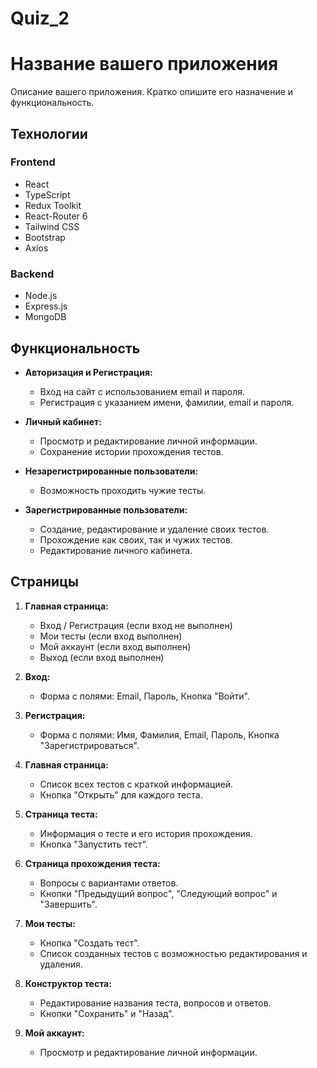 # Quiz_2

# Название вашего приложения

Описание вашего приложения. Кратко опишите его назначение и функциональность.

## Технологии

### Frontend
- React
- TypeScript
- Redux Toolkit
- React-Router 6
- Tailwind CSS
- Bootstrap
- Axios

### Backend
- Node.js
- Express.js
- MongoDB

## Функциональность

- **Авторизация и Регистрация:**
  - Вход на сайт с использованием email и пароля.
  - Регистрация с указанием имени, фамилии, email и пароля.

- **Личный кабинет:**
  - Просмотр и редактирование личной информации.
  - Сохранение истории прохождения тестов.

- **Незарегистрированные пользователи:**
  - Возможность проходить чужие тесты.

- **Зарегистрированные пользователи:**
  - Создание, редактирование и удаление своих тестов.
  - Прохождение как своих, так и чужих тестов.
  - Редактирование личного кабинета.

## Страницы

1. **Главная страница:**
   - Вход / Регистрация (если вход не выполнен)
   - Мои тесты (если вход выполнен)
   - Мой аккаунт (если вход выполнен)
   - Выход (если вход выполнен)

2. **Вход:**
   - Форма с полями: Email, Пароль, Кнопка "Войти".

3. **Регистрация:**
   - Форма с полями: Имя, Фамилия, Email, Пароль, Кнопка "Зарегистрироваться".

4. **Главная страница:**
   - Список всех тестов с краткой информацией.
   - Кнопка "Открыть" для каждого теста.

5. **Страница теста:**
   - Информация о тесте и его история прохождения.
   - Кнопка "Запустить тест".

6. **Страница прохождения теста:**
   - Вопросы с вариантами ответов.
   - Кнопки "Предыдущий вопрос", "Следующий вопрос" и "Завершить".

7. **Мои тесты:**
   - Кнопка "Создать тест".
   - Список созданных тестов с возможностью редактирования и удаления.

8. **Конструктор теста:**
   - Редактирование названия теста, вопросов и ответов.
   - Кнопки "Сохранить" и "Назад".

9. **Мой аккаунт:**
   - Просмотр и редактирование личной информации.




